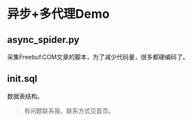 
# 异步+多代理Demo

## async_spider.py

采集Freebuf.COM文章的脚本，为了减少代码量，很多都硬编码了。

## init.sql

数据表结构。


> 有问题联系我，联系方式见首页。